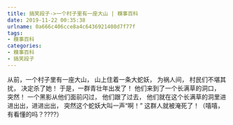```yaml
---
title: 搞笑段子->一个村子里有一座大山 | 糗事百科
date: 2019-11-22 00:35:38
urlname: 0a666c406cce8a4c6436921408d7f77f
tags: 
- 糗事百科
categories:
- 糗事百科
- 搞笑段子
---
```

从前，一个村子里有一座大山， 山上住着一条大蛇妖， 为祸人间， 村民们不堪其扰， 决定杀了她！ 于是，一群青壮年出发了！ 他们来到了一个长满草的洞口， 突然！ 一个黑影从他们面前闪过， 他们跟了过去， 他们就在这个长满草的洞里进进出出，进进出出， 突然这个蛇妖大叫一声“啊！” 这群人就被淹死了！（嘻嘻，有看懂的吗？????）


